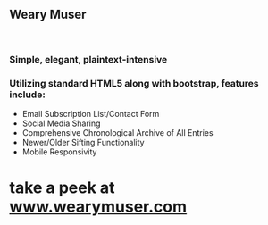 <h2>Weary Muser</h2><br>
<h3>Simple, elegant, plaintext-intensive</h3>
<h3>Utilizing standard HTML5 along with bootstrap, features include:</h3>
<ul>
  <li>Email Subscription List/Contact Form</li>
  <li>Social Media Sharing</li>
  <li>Comprehensive Chronological Archive of All Entries</li>
  <li>Newer/Older Sifting Functionality</li>
  <li>Mobile Responsivity</li>
</ul>

<h1>take a peek at <a href="https://www.wearymuser.com" target="_blank">www.wearymuser.com</a></h1>
